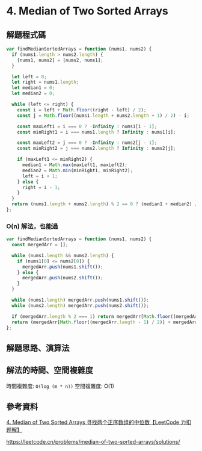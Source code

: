 # 4. Median of Two Sorted Arrays

## 解題程式碼

```javascript
var findMedianSortedArrays = function (nums1, nums2) {
  if (nums1.length > nums2.length) {
    [nums1, nums2] = [nums2, nums1];
  }

  let left = 0;
  let right = nums1.length;
  let median1 = 0;
  let median2 = 0;

  while (left <= right) {
    const i = left + Math.floor((right - left) / 2);
    const j = Math.floor((nums1.length + nums2.length + 1) / 2) - i;

    const maxLeft1 = i === 0 ? -Infinity : nums1[i - 1];
    const minRight1 = i === nums1.length ? Infinity : nums1[i];

    const maxLeft2 = j === 0 ? -Infinity : nums2[j - 1];
    const minRight2 = j === nums2.length ? Infinity : nums2[j];

    if (maxLeft1 <= minRight2) {
      median1 = Math.max(maxLeft1, maxLeft2);
      median2 = Math.min(minRight1, minRight2);
      left = i + 1;
    } else {
      right = i - 1;
    }
  }
  return (nums1.length + nums2.length) % 2 == 0 ? (median1 + median2) / 2 : median1;
};
```

### O(n) 解法，也能過

```javascript
var findMedianSortedArrays = function (nums1, nums2) {
  const mergedArr = [];

  while (nums1.length && nums2.length) {
    if (nums1[0] <= nums2[0]) {
      mergedArr.push(nums1.shift());
    } else {
      mergedArr.push(nums2.shift());
    }
  }

  while (nums1.length) mergedArr.push(nums1.shift());
  while (nums2.length) mergedArr.push(nums2.shift());

  if (mergedArr.length % 2 === 1) return mergedArr[Math.floor((mergedArr.length - 1) / 2)];
  return (mergedArr[Math.floor((mergedArr.length - 1) / 2)] + mergedArr[Math.floor((mergedArr.length - 1) / 2) + 1]) / 2;
};
```

## 解題思路、演算法

## 解法的時間、空間複雜度

時間複雜度: `O(log (m * n))`
空間複雜度: O(1)

## 參考資料

[4. Median of Two Sorted Arrays 寻找两个正序数组的中位数【LeetCode 力扣题解】](https://youtu.be/wDBnBA82z1c)

https://leetcode.cn/problems/median-of-two-sorted-arrays/solutions/
